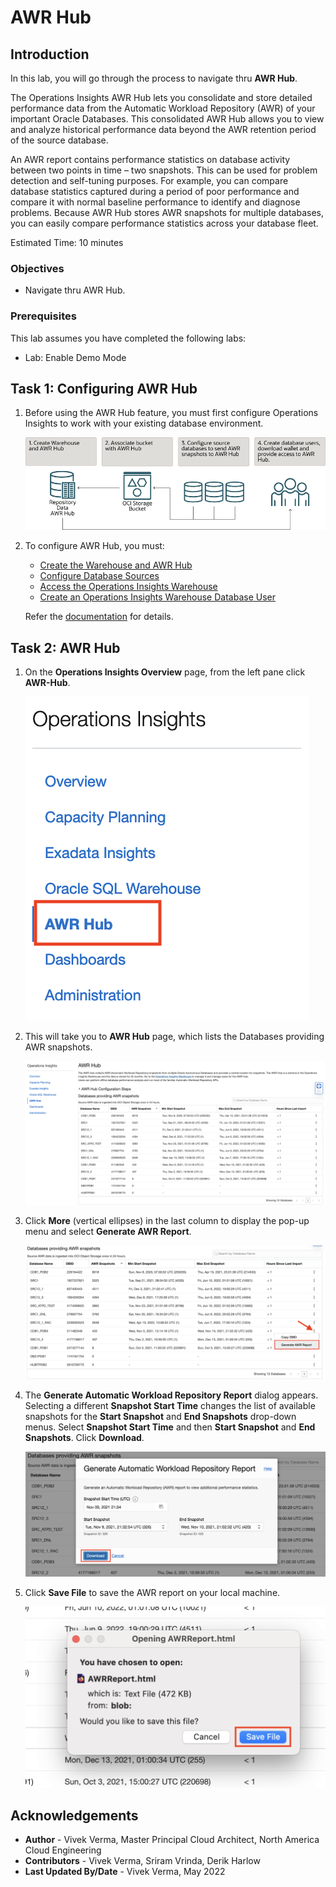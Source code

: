 # AWR Hub

## Introduction

In this lab, you will go through the process to navigate thru **AWR Hub**.

The Operations Insights AWR Hub lets you consolidate and store detailed performance data from the Automatic Workload Repository (AWR) of your important Oracle Databases. This consolidated AWR Hub allows you to view and analyze historical performance data beyond the AWR retention period of the source database.

An AWR report contains performance statistics on database activity between two points in time – two snapshots. This can be used for problem detection and self-tuning purposes. For example, you can compare database statistics captured during a period of poor performance and compare it with normal baseline performance to identify and diagnose problems. Because AWR Hub stores AWR snapshots for multiple databases, you can easily compare performance statistics across your database fleet.

Estimated Time: 10 minutes

### Objectives

-   Navigate thru AWR Hub.

### Prerequisites

This lab assumes you have completed the following labs:
* Lab: Enable Demo Mode

## Task 1: Configuring AWR Hub

1.  Before using the AWR Hub feature, you must first configure Operations Insights to work with your existing database environment.

      ![Left Pane](./images/awr-config-steps.png " ")

2.  To configure AWR Hub, you must:

      *  [Create the Warehouse and AWR Hub](https://docs.oracle.com/en-us/iaas/operations-insights/doc/analyze-automatic-workload-repository-awr-performance-data.html#GUID-2CE174B9-0A9E-4D37-91D6-12E363FB4183)
      *  [Configure Database Sources](https://docs.oracle.com/en-us/iaas/operations-insights/doc/analyze-automatic-workload-repository-awr-performance-data.html#GUID-7F811D14-0ED7-4CEE-A0AA-F5D7A0891422)
      *  [Access the Operations Insights Warehouse](https://docs.oracle.com/en-us/iaas/operations-insights/doc/analyze-automatic-workload-repository-awr-performance-data.html#GUID-B53B91EC-AEC2-465E-AE94-BF35A08F506B)
      *  [Create an Operations Insights Warehouse Database User](https://docs.oracle.com/en-us/iaas/operations-insights/doc/analyze-automatic-workload-repository-awr-performance-data.html#GUID-71EE360E-708A-4C83-B30F-A5EB03190D97)

      Refer the [documentation](https://docs.oracle.com/en-us/iaas/operations-insights/doc/analyze-automatic-workload-repository-awr-performance-data.html) for details.       

## Task 2: AWR Hub

1.  On the **Operations Insights Overview** page, from the left pane click **AWR-Hub**.

      ![Left Pane](./images/awr-hub.png " ")

2.  This will take you to **AWR Hub** page, which lists the Databases providing AWR snapshots.

      ![Left Pane](./images/awr-hub1.png " ")

3.  Click **More** (vertical ellipses) in the last column to display the pop-up menu and select **Generate AWR Report**.

      ![Left Pane](./images/awr-hub2.png " ")

4.  The **Generate Automatic Workload Repository Report** dialog appears. Selecting a different **Snapshot Start Time** changes the list of available snapshots for the **Start Snapshot** and **End Snapshots** drop-down menus. Select **Snapshot Start Time** and then **Start Snapshot** and **End Snapshots**. Click **Download**.

      ![Left Pane](./images/awr-hub3.png " ")

5.  Click **Save File** to save the AWR report on your local machine.

      ![Left Pane](./images/awr-hub4.png " ")

## Acknowledgements

- **Author** - Vivek Verma, Master Principal Cloud Architect, North America Cloud Engineering
- **Contributors** - Vivek Verma, Sriram Vrinda, Derik Harlow
- **Last Updated By/Date** - Vivek Verma, May 2022